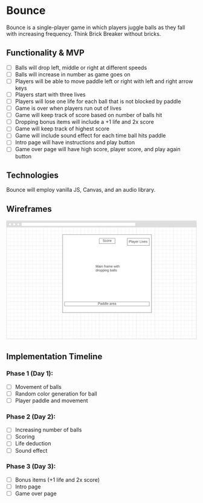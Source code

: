 # Bounce

Bounce is a single-player game in which players juggle balls as they fall with increasing frequency. Think Brick Breaker without bricks.

## Functionality & MVP

- [ ] Balls will drop left, middle or right at different speeds
- [ ] Balls will increase in number as game goes on
- [ ] Players will be able to move paddle left or right with left and right arrow keys
- [ ] Players start with three lives
- [ ] Players will lose one life for each ball that is not blocked by paddle
- [ ] Game is over when players run out of lives
- [ ] Game will keep track of score based on number of balls hit
- [ ] Dropping bonus items will include a +1 life and 2x score
- [ ] Game will keep track of highest score
- [ ] Game will include sound effect for each time ball hits paddle
- [ ] Intro page will have instructions and play button
- [ ] Game over page will have high score, player score, and play again button

## Technologies

Bounce will employ vanilla JS, Canvas, and an audio library.

## Wireframes

![wireframe](wireframe.png)

## Implementation Timeline

### Phase 1 (Day 1):
- [ ] Movement of balls
- [ ] Random color generation for ball
- [ ] Player paddle and movement

### Phase 2 (Day 2):
- [ ] Increasing number of balls
- [ ] Scoring
- [ ] Life deduction
- [ ] Sound effect

### Phase 3 (Day 3):
- [ ] Bonus items (+1 life and 2x score)
- [ ] Intro page
- [ ] Game over page
